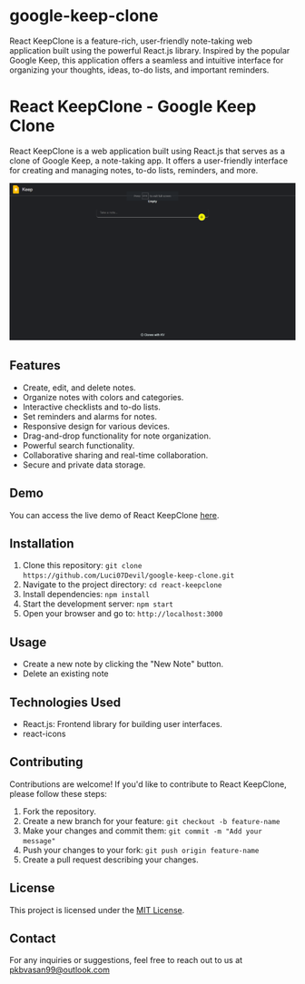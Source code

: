 # google-keep-clone
React KeepClone is a feature-rich, user-friendly note-taking web application built using the powerful React.js library. Inspired by the popular Google Keep, this application offers a seamless and intuitive interface for organizing your thoughts, ideas, to-do lists, and important reminders.
# React KeepClone - Google Keep Clone

React KeepClone is a web application built using React.js that serves as a clone of Google Keep, a note-taking app. It offers a user-friendly interface for creating and managing notes, to-do lists, reminders, and more.

![App Screenshot](screenshot.png)

## Features

- Create, edit, and delete notes.
- Organize notes with colors and categories.
- Interactive checklists and to-do lists.
- Set reminders and alarms for notes.
- Responsive design for various devices.
- Drag-and-drop functionality for note organization.
- Powerful search functionality.
- Collaborative sharing and real-time collaboration.
- Secure and private data storage.

## Demo

You can access the live demo of React KeepClone [here](https://your-demo-link.com).

## Installation

1. Clone this repository: `git clone https://github.com/Luci07Devil/google-keep-clone.git`
2. Navigate to the project directory: `cd react-keepclone`
3. Install dependencies: `npm install`
4. Start the development server: `npm start`
5. Open your browser and go to: `http://localhost:3000`

## Usage

- Create a new note by clicking the "New Note" button.
- Delete an existing note

## Technologies Used

- React.js: Frontend library for building user interfaces.
- react-icons

## Contributing

Contributions are welcome! If you'd like to contribute to React KeepClone, please follow these steps:

1. Fork the repository.
2. Create a new branch for your feature: `git checkout -b feature-name`
3. Make your changes and commit them: `git commit -m "Add your message"`
4. Push your changes to your fork: `git push origin feature-name`
5. Create a pull request describing your changes.

## License

This project is licensed under the [MIT License](LICENSE).

## Contact

For any inquiries or suggestions, feel free to reach out to us at pkbvasan99@outlook.com

